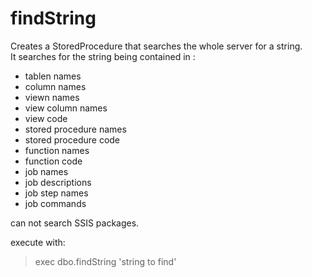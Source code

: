 # findString

Creates a StoredProcedure that searches the whole server for a string.  
It searches for the string being contained in :
* tablen names
* column names
* viewn names
* view column names
* view code
* stored procedure names
* stored procedure code
* function names
* function code
* job names
* job descriptions
* job step names
* job commands
  
can not search SSIS packages.

execute with:  
> exec dbo.findString 'string to find'
